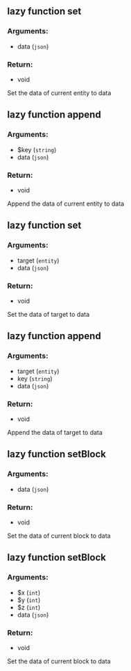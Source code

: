 ## lazy function set
### Arguments:
- data (`json`)
### Return:
- void


Set the data of current entity to data

## lazy function append
### Arguments:
- $key (`string`)
- data (`json`)
### Return:
- void


Append the data of current entity to data

## lazy function set
### Arguments:
- target (`entity`)
- data (`json`)
### Return:
- void


Set the data of target to data

## lazy function append
### Arguments:
- target (`entity`)
- key (`string`)
- data (`json`)
### Return:
- void


Append the data of target to data

## lazy function setBlock
### Arguments:
- data (`json`)
### Return:
- void


Set the data of current block to data

## lazy function setBlock
### Arguments:
- $x (`int`)
- $y (`int`)
- $z (`int`)
- data (`json`)
### Return:
- void


Set the data of current block to data



